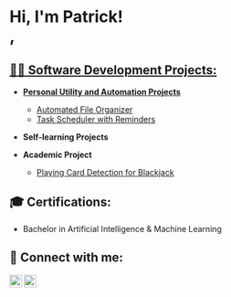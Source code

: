 <h1>Hi, I'm Patrick! <br/><a href="https://github.com/patrickmartins31"></a>, <a href="https://www.linkedin.com/in/patrick-m-2a9058aa/"> </h1>

<h2>👨‍💻 Software Development Projects: </h2>

- <b> Personal Utility and Automation Projects</b> 
  - [Automated File Organizer](https://github.com/)
  - [Task Scheduler with Reminders](https://github.com/)
  
- <b>Self-learning Projects</b>


- <b>Academic Project </b>
  - [Playing Card Detection for Blackjack](https://github.com/)

<h2> 🎓 Certifications: </h2>

  - Bachelor in Artificial Intelligence & Machine Learning
  
<h2> 🤳 Connect with me:</h2>

[<img align="left" alt="JoshMadakor | LinkedIn" width="22px" src="https://cdn.jsdelivr.net/npm/simple-icons@v3/icons/linkedin.svg" />][linkedin]
[<img align="left" alt="JoshMadakor | Instagram" width="22px" src="https://cdn.jsdelivr.net/npm/simple-icons@v3/icons/instagram.svg" />][instagram]

[instagram]: https://www.instagram.com/joshmadakor/
[linkedin]: https://linkedin.com/in/joshmadakor

<!--
**joshmadakor1/joshmadakor1** is a ✨ _special_ ✨ repository because its `README.md` (this file) appears on your GitHub profile.

Here are some ideas to get you started:

- 🔭 I’m currently working on ...
- 🌱 I’m currently learning ...
- 👯 I’m looking to collaborate on ...
- 🤔 I’m looking for help with ...
- 💬 Ask me about ...
- 📫 How to reach me: ...
- 😄 Pronouns: ...
- ⚡ Fun fact: ...
-->
